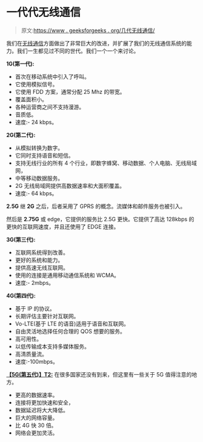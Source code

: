 # 一代代无线通信

> 原文:[https://www . geeksforgeeks . org/几代无线通信/](https://www.geeksforgeeks.org/generations-of-wireless-communication/)

我们在[无线通信](https://www.geeksforgeeks.org/wireless-communication-set-1/)方面做出了非常巨大的改进，并扩展了我们的无线通信系统的能力。我们一生都见过不同的世代。我们一个一个来讨论。

**1G(第一代):**

*   首次在移动系统中引入了呼叫。
*   它使用模拟信号。
*   它使用 FDD 方案，通常分配 25 Mhz 的带宽。
*   覆盖面积小。
*   各种运营商之间不支持漫游。
*   音质低。
*   速度:- 24 kbps。

**2G(第二代):**

*   从模拟转换为数字。
*   它同时支持语音和短信。
*   支持无线行业的所有 4 个行业，即数字蜂窝、移动数据、个人电脑、无线局域网，
*   中等移动数据服务。
*   2G 无线局域网提供高数据速率和大面积覆盖。
*   速度:- 64 kbps。

**2.5G** 继 **2G** 之后，后者采用了 GPRS 的概念。流媒体和邮件服务也被引入。

然后是 **2.75G** 或 edge，它提供的服务比 2.5G 更快。它提供了高达 128kbps 的更快的互联网速度，并且还使用了 EDGE 连接。

**3G(第三代):**

*   互联网系统得到改善。
*   更好的系统和能力。
*   提供高速无线互联网。
*   使用的连接是通用移动通信系统和 WCMA。
*   速度:- 2mbps。

**4G(第四代):**

*   基于 IP 的协议。
*   长期评估主要针对互联网。
*   Vo-LTE(基于 LTE 的语音)适用于语音和互联网。
*   自由灵活地选择任何合理的 QOS 想要的服务。
*   高可用性。
*   以低传输成本支持多媒体服务。
*   高清质量流。
*   速度:-100mbps。

**[【5G(第五代)】T2:](https://www.geeksforgeeks.org/what-is-5g-wireless-technology-and-how-it-works/)**
在很多国家还没有到来，但这里有一些关于 5G 值得注意的地方。

*   更高的数据速率。
*   连接将更加快速和安全，
*   数据延迟将大大降低。
*   巨大的网络容量。
*   比 4G 快 30 倍。
*   网络会更加灵活。